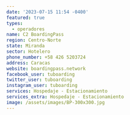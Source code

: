 ```yaml
---
date: '2023-07-15 11:54 -0400'
featured: true
types:
  - operadores
name: C2 BoardingPass
region: Centro-Norte
state: Miranda
sector: Hotelero
phone_number: +58 426 5203724
address: Caracas
website: boardingpass.network
facebook_user: tuboarding
twitter_user: tuboarding
instagram_user: tuboarding
services: Hospedaje - Estacionamiento
services_extra: Hospedaje - Estacionamiento
image: /assets/images/BP-300x300.jpg
---
```

